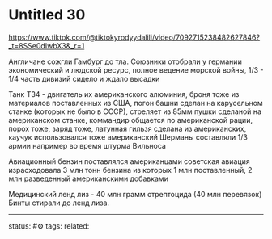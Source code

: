 # Untitled 30
https://www.tiktok.com/@tiktokyrodyydalili/video/7092715238482627846?_t=8SSe0dIwbX3&_r=1

Англичане сожгли Гамбург до тла.
Союзники отобрали у германии экономический и людской ресурс, полное ведение морской войны,
1/3 - 1/4 часть дивизий сидело и ждало высадки

Танк Т34 - двигатель их американского алюминия, броня тоже из материалов поставленных из США, погон башни сделан на карусельном станке (которых не было в СССР), стреляет из 85мм пушки сделаной на американском станке, коммандир общается по американской рации, порох тоже, заряд тоже, латунная гильзя сделана из американских, каучук использовался тоже американский
Шерманы составляли 1/3 армии например во время штурма Вильноса

Авиационный бензин поставлялся американцами 
советская авиация израсходовала 3 млн тонн бензина из которых 1 млн поставленный, 2 млн разведенный американскими добавками

Медицинский ленд лиз - 40 млн грамм стрептоцида (40 млн перевязок)
Бинты стирали до ленд лиза.


---
status: #⚙️ 
tags: 
related: 